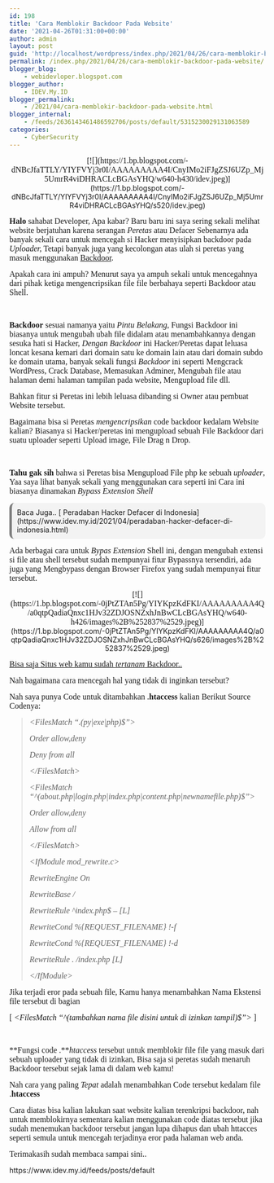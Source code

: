 ```yaml
---
id: 198
title: 'Cara Memblokir Backdoor Pada Website'
date: '2021-04-26T01:31:00+00:00'
author: admin
layout: post
guid: 'http://localhost/wordpress/index.php/2021/04/26/cara-memblokir-backdoor-pada-website/'
permalink: /index.php/2021/04/26/cara-memblokir-backdoor-pada-website/
blogger_blog:
    - webidevloper.blogspot.com
blogger_author:
    - IDEV.My.ID
blogger_permalink:
    - /2021/04/cara-memblokir-backdoor-pada-website.html
blogger_internal:
    - /feeds/2636143461486592706/posts/default/5315230029131063589
categories:
    - CyberSecurity
---
```


<div style="clear: both; text-align: center;">[<span style="font-family: Fira Sans; font-size: medium;">![](https://1.bp.blogspot.com/-dNBcJfaTTLY/YIYFVYj3r0I/AAAAAAAAA4I/CnyIMo2iFJgZSJ6UZp_Mj5UmrR4viDHRACLcBGAsYHQ/w640-h430/idev.jpeg)</span>](https://1.bp.blogspot.com/-dNBcJfaTTLY/YIYFVYj3r0I/AAAAAAAAA4I/CnyIMo2iFJgZSJ6UZp_Mj5UmrR4viDHRACLcBGAsYHQ/s520/idev.jpeg)</div><span style="font-family: Fira Sans; font-size: medium;">  
</span>

<span style="font-family: Fira Sans; font-size: medium;"><span>**Halo**</span> sahabat Developer, Apa kabar? Baru baru ini saya sering sekali melihat website berjatuhan karena serangan *Peretas* atau Defacer Sebenarnya ada banyak sekali cara untuk mencegah si Hacker menyisipkan backdoor pada *Uploader,* Tetapi banyak juga yang kecolongan atas ulah si peretas yang masuk menggunakan <u>Backdoor</u>.</span>

<span style="font-family: Fira Sans; font-size: medium;">Apakah cara ini ampuh? Menurut saya ya ampuh sekali untuk mencegahnya dari pihak ketiga mengencripsikan file file berbahaya seperti Backdoor atau Shell.</span>

**<span style="font-family: Fira Sans; font-size: medium;">  
</span>**

<span style="font-family: Fira Sans; font-size: medium;">**Backdoor** sesuai namanya yaitu *Pintu Belakang*, Fungsi Backdoor ini biasanya untuk mengubah ubah file didalam atau menambahkannya dengan sesuka hati si Hacker, *Dengan* *Backdoor* ini Hacker/Peretas dapat leluasa loncat kesana kemari dari domain satu ke domain lain atau dari domain subdo ke domain utama, banyak sekali fungsi *Backdoor* ini seperti Mengcrack WordPress, Crack Database, Memasukan Adminer, Mengubah file atau halaman demi halaman tampilan pada website, Mengupload file dll.</span>

<span style="font-family: Fira Sans; font-size: medium;">Bahkan fitur si Peretas ini lebih leluasa dibanding si Owner atau pembuat Website tersebut.</span>

<span style="font-family: Fira Sans; font-size: medium;">Bagaimana bisa si Peretas *mengencripsikan* code backdoor kedalam Website kalian? Biasanya si Hacker/peretas ini mengupload sebuah File Backdoor dari suatu uploader seperti Upload image, File Drag n Drop.</span>

**<span style="font-family: Fira Sans; font-size: medium;">  
</span>**

<span style="font-family: Fira Sans; font-size: medium;">**Tahu gak sih** bahwa si Peretas bisa Mengupload File php ke sebuah *uploader*, Yaa saya lihat banyak sekali yang menggunakan cara seperti ini Cara ini biasanya dinamakan *<span>Bypass Extension Shell</span>*</span>

<span style="font-family: Fira Sans; font-size: medium;">  
</span>

<span style="font-family: Fira Sans; font-size: medium;"></span>

<div style="-moz-border-radius: 10px; -webkit-border-radius: 10px; background-color: #f3f3f3; border-left: 5px solid gray; border-radius: 10px; padding: 10px; t-align: left;">Baca Juga..  
[ Peradaban Hacker Defacer di Indonesia](https://www.idev.my.id/2021/04/peradaban-hacker-defacer-di-indonesia.html)</div><span style="font-family: Fira Sans; font-size: medium;">  
</span>

<span style="font-family: Fira Sans; font-size: medium;">Ada berbagai cara untuk *Bypas Extension* Shell ini, dengan mengubah extensi si file atau shell tersebut sudah mempunyai fitur Bypassnya tersendiri, ada juga yang Mengbypass dengan Browser Firefox yang sudah mempunyai fitur tersebut.</span>

<div style="clear: both; text-align: center;">[<span style="font-family: Fira Sans; font-size: medium;">![](https://1.bp.blogspot.com/-0jPtZTAn5Pg/YIYKpzKdFKI/AAAAAAAAA4Q/a0qtpQadiaQnxc1HJv32ZDJOSNZxhJnBwCLcBGAsYHQ/w640-h426/images%2B%252837%2529.jpeg)</span>](https://1.bp.blogspot.com/-0jPtZTAn5Pg/YIYKpzKdFKI/AAAAAAAAA4Q/a0qtpQadiaQnxc1HJv32ZDJOSNZxhJnBwCLcBGAsYHQ/s626/images%2B%252837%2529.jpeg)</div><span style="font-family: Fira Sans; font-size: medium;">  
</span>

<u><span style="font-family: Fira Sans; font-size: medium;">Bisa saja Situs web kamu sudah *tertanam* Backdoor..</span></u>

<span style="font-family: Fira Sans; font-size: medium;">Nah bagaimana cara mencegah hal yang tidak di inginkan tersebut?</span>

<span style="font-family: Fira Sans; font-size: medium;">Nah saya punya Code untuk ditambahkan .**<span>htaccess</span>** kalian Berikut Source Codenya:</span>

<span style="font-family: Fira Sans; font-size: medium;">  
</span>

> <span style="font-family: Fira Sans; font-size: medium;">*&lt;FilesMatch “.(py|exe|php)$”&gt;*</span>
> 
> <span style="font-family: Fira Sans; font-size: medium;"> *Order allow,deny*</span>
> 
> <span style="font-family: Fira Sans; font-size: medium;"> *Deny from all*</span>
> 
> <span style="font-family: Fira Sans; font-size: medium;">*&lt;/FilesMatch&gt;*</span>
> 
> <span style="font-family: Fira Sans; font-size: medium;">*&lt;FilesMatch “^(about.php|login.php|index.php|content.php|newnamefile.php)$”&gt;*</span>
> 
> <span style="font-family: Fira Sans; font-size: medium;"> *Order allow,deny*</span>
> 
> <span style="font-family: Fira Sans; font-size: medium;"> *Allow from all*</span>
> 
> <span style="font-family: Fira Sans; font-size: medium;">*&lt;/FilesMatch&gt;*</span>
> 
> <span style="font-family: Fira Sans; font-size: medium;">*&lt;IfModule mod\_rewrite.c&gt;*</span>
> 
> <span style="font-family: Fira Sans; font-size: medium;">*RewriteEngine On*</span>
> 
> <span style="font-family: Fira Sans; font-size: medium;">*RewriteBase /*</span>
> 
> <span style="font-family: Fira Sans; font-size: medium;">*RewriteRule ^index.php$ – \[L\]*</span>
> 
> <span style="font-family: Fira Sans; font-size: medium;">*RewriteCond %{REQUEST\_FILENAME} !-f*</span>
> 
> <span style="font-family: Fira Sans; font-size: medium;">*RewriteCond %{REQUEST\_FILENAME} !-d*</span>
> 
> <span style="font-family: Fira Sans; font-size: medium;">*RewriteRule . /index.php \[L\]*</span>
> 
> <span style="font-family: Fira Sans; font-size: medium;">*&lt;/IfModule&gt;*</span>

<span style="font-family: Fira Sans; font-size: medium;"> </span>

<span style="font-family: Fira Sans; font-size: medium;">Jika terjadi eror pada sebuah file, Kamu hanya menambahkan Nama Ekstensi file tersebut di bagian</span>

<span style="font-family: Fira Sans; font-size: medium;"> \[ *&lt;FilesMatch “^(tambahkan nama file disini untuk di izinkan tampil)$”&gt;* \]</span>

**<span style="font-family: Fira Sans; font-size: medium;">  
</span>**

<span style="font-family: Fira Sans; font-size: medium;"><span>**Fungsi code .***htaccess*</span> <span>tersebut untuk memblokir file file yang masuk dari sebuah uploader yang tidak di izinkan, Bisa saja si peretas sudah menaruh Backdoor tersebut sejak lama di dalam web kamu!</span></span>

<span style="font-family: Fira Sans; font-size: medium;">Nah cara yang paling *Tepat* adalah menambahkan Code tersebut kedalam file<span> .</span><span>**htaccess**</span></span>

<span style="font-family: Fira Sans; font-size: medium;">  
</span>

<span style="font-family: Fira Sans; font-size: medium;">Cara diatas bisa kalian lakukan saat website kalian terenkripsi backdoor, nah untuk memblokirnya sementara kalian menggunakan code diatas tersebut jika sudah menemukan backdoor tersebut jangan lupa dihapus dan ubah httacces seperti semula untuk mencegah terjadinya eror pada halaman web anda.</span>

<span style="font-family: Fira Sans; font-size: medium;">Terimakasih sudah membaca sampai sini..</span>

<div>https://www.idev.my.id/feeds/posts/default</div>